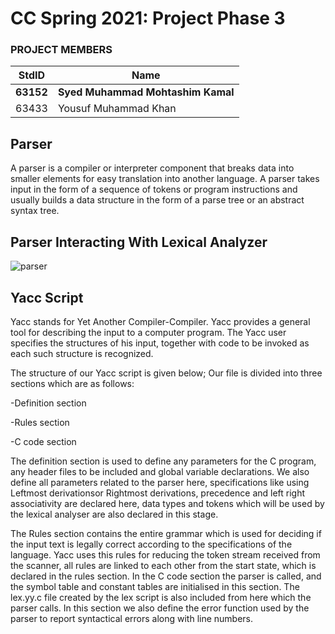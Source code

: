 # CC Spring 2021: Project Phase 3 #
### PROJECT MEMBERS ###
StdID | Name
------------ | -------------
**63152** | **Syed Muhammad Mohtashim Kamal**
63433 | Yousuf Muhammad Khan

## Parser ##
A parser is a compiler or interpreter component that breaks data into smaller
elements for easy translation into another language. A parser takes input in the form
of a sequence of tokens or program instructions and usually builds a data structure
in the form of a parse tree or an abstract syntax tree.

## Parser Interacting With Lexical Analyzer ##

![parser](https://user-images.githubusercontent.com/61554600/115813901-84887e80-a40d-11eb-8776-1f8aa1ce5395.jpg)

## Yacc Script ##   

Yacc stands for Yet Another Compiler-Compiler. Yacc provides a general tool for
describing the input to a computer program. The Yacc user specifies the structures
of his input, together with code to be invoked as each such structure is recognized.  

The structure of our Yacc script is given below; Our file is divided into three sections which are as follows:    

-Definition section      
      
-Rules section    

-C code section     

The definition section is used to define any parameters for the C program, any
header files to be included and global variable declarations. We also define all
parameters related to the parser here, specifications like using Leftmost derivationsor Rightmost derivations, precedence and left right associativity are declared here,
data types and tokens which will be used by the lexical analyser are also declared in
this stage.    

The Rules section contains the entire grammar which is used for deciding if the input
text is legally correct according to the specifications of the language. Yacc uses this
rules for reducing the token stream received from the scanner, all rules are linked to
each other from the start state, which is declared in the rules section.
In the C code section the parser is called, and the symbol table and constant tables
are initialised in this section. The lex.yy.c file created by the lex script is also included
from here which the parser calls. In this section we also define the error function
used by the parser to report syntactical errors along with line numbers.
